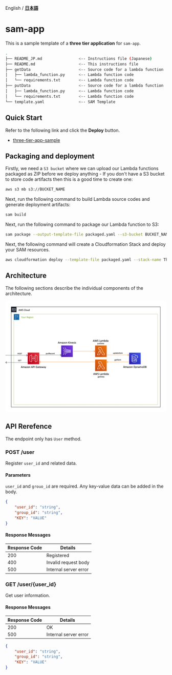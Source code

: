 English / [**日本語**](README_JP.md)

# sam-app

This is a sample template of a **three tier application** for `sam-app`.

```bash
.
├── README_JP.md                <-- Instructions file (Japanese)
├── README.md                   <-- This instructions file
├── getData                     <-- Source code for a lambda function
│   ├── lambda_function.py      <-- Lambda function code
│   └── requirements.txt        <-- Lambda function code
├── putData                     <-- Source code for a lambda function
│   ├── lambda_function.py      <-- Lambda function code
│   └── requirements.txt        <-- Lambda function code
└── template.yaml               <-- SAM Template
```

## Quick Start

Refer to the following link and click the **Deploy** button.

+ [three-tier-app-sample
](https://serverlessrepo.aws.amazon.com/applications/arn:aws:serverlessrepo:us-east-1:172664222583:applications~three-tier-app-sample)

## Packaging and deployment

Firstly, we need a `S3 bucket` where we can upload our Lambda functions packaged as ZIP before we deploy anything - If you don't have a S3 bucket to store code artifacts then this is a good time to create one:

```bash
aws s3 mb s3://BUCKET_NAME
```

Next, run the following command to build Lambda source codes and generate deployment artifacts:

```bash
sam build
```

Next, run the following command to package our Lambda function to S3:

```bash
sam package --output-template-file packaged.yaml --s3-bucket BUCKET_NAME
```

Next, the following command will create a Cloudformation Stack and deploy your SAM resources.

```bash
aws cloudformation deploy --template-file packaged.yaml --stack-name ThreeTierApp-SAM --s3-bucket BUCKET_NAME --capabilities CAPABILITY_NAMED_IAM
```

## Architecture

The following sections describe the individual components of the architecture.

![](../images/architecture.png)

## API Rerefence

The endpoint only has `User` method. 

### POST /user

Register `user_id` and related data.

#### Parameters

`user_id` and `grouo_id` are required. Any key-value data can be added in the body.

```json
{
    "user_id": "string",
    "group_id": "string",
    "KEY": "VALUE"
}
```

#### Response Messages

| Response Code | Details |
| --- | --- |
| 200 | Registered |
| 400 | Invalid request body |
| 500 | Internal server error |

### GET /user/{user_id}

Get user information.

#### Response Messages

| Response Code | Details |
| --- | --- |
| 200 | OK |
| 500 | Internal server error |

```json
{
    "user_id": "string",
    "group_id": "string",
    "KEY": "VALUE"
}
```